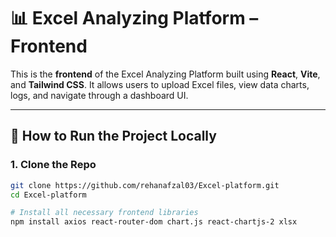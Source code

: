 # 📊 Excel Analyzing Platform – Frontend

This is the **frontend** of the Excel Analyzing Platform built using **React**, **Vite**, and **Tailwind CSS**. It allows users to upload Excel files, view data charts, logs, and navigate through a dashboard UI.

---

## 🚀 How to Run the Project Locally

### 1. Clone the Repo

```bash
git clone https://github.com/rehanafzal03/Excel-platform.git
cd Excel-platform

# Install all necessary frontend libraries
npm install axios react-router-dom chart.js react-chartjs-2 xlsx


